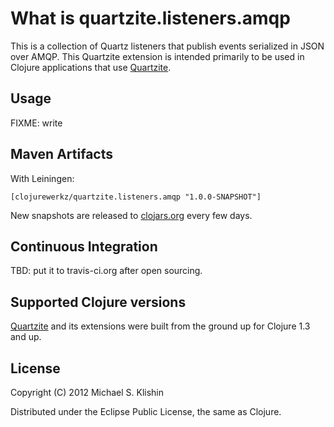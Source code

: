 # What is quartzite.listeners.amqp

This is a collection of Quartz listeners that publish events serialized in JSON over AMQP. This Quartzite extension
is intended primarily to be used in Clojure applications that use [Quartzite](https://github.com/michaelklishin/quartzite).


## Usage

FIXME: write


## Maven Artifacts

With Leiningen:

    [clojurewerkz/quartzite.listeners.amqp "1.0.0-SNAPSHOT"]

New snapshots are released to [clojars.org](https://clojars.org/clojurewerkz/quartzite.listeners.amqp) every few days.



## Continuous Integration

TBD: put it to travis-ci.org after open sourcing.



## Supported Clojure versions

[Quartzite](https://github.com/michaelklishin/quartzite) and its extensions were built from the ground up for Clojure 1.3 and up.



## License

Copyright (C) 2012 Michael S. Klishin

Distributed under the Eclipse Public License, the same as Clojure.
